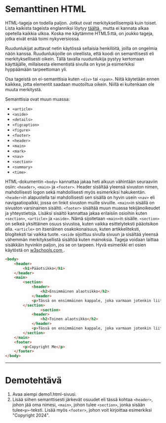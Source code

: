 # Semanttinen HTML

HTML-tageja on todella paljon. Jotkut ovat merkityksellisempiä kuin toiset. Lista kaikista tageista englanniksi löytyy [ täältä ](https://www.w3schools.com/TAGS/default.asp)<base target="_blank">, mutta ei kannata alkaa opetella kaikkia ulkoa. Koska me käytämme HTML5:ttä, on joukko tageja, jotka eivät enää toimi nykyversiossa.

Ruudunlukijat auttavat netin käytössä sellaisia henkilöitä, joilla on ongelmia näön kanssa. Ruudunlukijoille on oleellista, että koodi on semanttisesti eli merkityksellisesti oikein. Tällä tavalla ruudunlukija pystyy kertomaan käyttäjälle, millaisesta elementistä sivulla on kyse ja esimerkiksi hyppäämään tarpeettoman yli.

Osa tageistä on ei-semanttisia kuten ``<div>`` tai ``<span>``. Niitä käytetään ennen kaikkea, jotta elementit saadaan muotoiltua oikein. Niillä ei kuitenkaan ole muuta merkitystä.

Semanttisia ovat muun muassa:
- ``<article>``
- ``<aside>``
- ``<details>``
- ``<figcaption>``
- ``<figure>``
- ``<footer>``
- ``<header>``
- ``<main>``
- ``<mark>``
- ``<nav>``
- ``<section>``
- ``<summary>``
- ``<time>``

HTML-dokumentin ``<body>`` kannattaa jakaa heti alkuun vähintään seuraaviin osiin: ``<header>``, ``<main>`` ja ``<footer>``. Header sisältää yleensä sivuston nimen, mahdollisesti logon sekä mahdollisesti myös esimerkiksi hakukentän. ``<header>``in alapuolella tai mahdollisesti sen sisällä on hyvin usein ``<nav>`` eli navigaatiopalkki, jossa on linkit sivuston muille sivuille. ``<main>``in sisällä on sivuston varsinainen sisältö. ``<footer>`` sisältää muun muassa tekijänoikeudet ja yhteystietoja. Lisäksi sisältö kannattaa jakaa erilaisiin osioihin kuten ``<section>``, ``<article>`` ja ``<aside>``. Nämä sijoitetaan ``<main>``in sisälle. ``<section>`` on selkeä yksittäinen osuus sivustoa, kuten vaikka esittelyteksti pääotsikon alla. ``<article>`` on itsenäinen osakokonaisuus, kuten artikkeliteksti, blogiteksti tai vaikka tuote. ``<aside`` sijoittuu sivulla sivuun ja sisältää yleensä vähemmän merkityksellistä sisältöä kuten mainoksia. Tageja voidaan laittaa sisäkkäin hyvinkin paljon, jos se on tarpeen. Hyvä esimerkki eri osien käytöstä on [ w3schools.com ](https://www.w3schools.com/html/default.asp)<base target="_blank">.

```HTML 
<body>
    <header>
        <h1>Pääotsikko</h1>
    </header>
    <main>
        <section>
            <header>
                <h2>Ensimmäinen alaotsikko</h2>
            </header>        
            <p>Tässä on ensimmäinen kappale, joka varmaan jotenkin liittyy alaotsikkoon.</p>
        </section>
                <section>
            <header>
                <h2>Toinen alaotsikko</h2>
            </header>        
            <p>Tässä on ensimmäinen kappale, joka varmaan jotenkin liittyy alaotsikkoon.</p>
        </section>
    </main>
    <footer>
        <p>Copyright Me</p>
    </footer>
</body>
```

---

# Demotehtävä

1. Avaa aiempi demo1.html-sivusi.
2. Lisää siihen semanttisesti järkevät osuudet eli tässä kohtaa ``<header>``, johon jää oma nimesi, ``<main>``, johon tulee ``<section>``, jonka sisään tulee``<p>``-teksti. Lisää myös ``<footer>``, johon voit kirjoittaa esimerkiksi "Copyright <oma nimi> 2024".